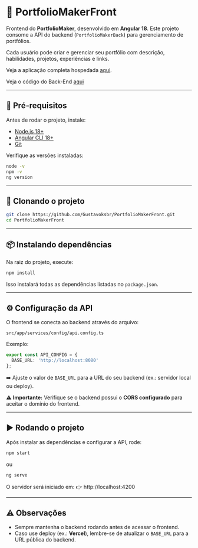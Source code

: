 # 📌 PortfolioMakerFront

Frontend do **PortfolioMaker**, desenvolvido em **Angular 18**. Este projeto consome a API do backend (`PortfolioMakerBack`) para gerenciamento de portfólios.

Cada usuário pode criar e gerenciar seu portfólio com descrição, habilidades, projetos, experiências e links.

Veja a aplicação completa hospedada [aqui](https://gustavoksbr-portfolio-maker.vercel.app).

Veja o código do Back-End [aqui](https://github.com/Gustavoksbr/PortfolioMakerBack)

---

## 🔨 Pré-requisitos

Antes de rodar o projeto, instale:

- [Node.js 18+](https://nodejs.org/en/download/)
- [Angular CLI 18+](https://angular.dev/cli)
- [Git](https://git-scm.com/)

Verifique as versões instaladas:
```bash
node -v
npm -v
ng version
```

---

## 📂 Clonando o projeto

```bash
git clone https://github.com/Gustavoksbr/PortfolioMakerFront.git
cd PortfolioMakerFront
```

---

## 📦 Instalando dependências

Na raiz do projeto, execute:
```bash
npm install
```

Isso instalará todas as dependências listadas no `package.json`.

---

## ⚙️ Configuração da API

O frontend se conecta ao backend através do arquivo:
```
src/app/services/config/api.config.ts
```

Exemplo:
```ts
export const API_CONFIG = {
  BASE_URL: 'http://localhost:8080'
};
```

➡️ Ajuste o valor de `BASE_URL` para a URL do seu backend (ex.: servidor local ou deploy).

⚠️ **Importante:** Verifique se o backend possui o **CORS configurado** para aceitar o domínio do frontend.

---

## ▶️ Rodando o projeto

Após instalar as dependências e configurar a API, rode:
```bash
npm start
```
ou
```bash
ng serve
```

O servidor será iniciado em:
👉 http://localhost:4200

---


## ⚠️ Observações

- Sempre mantenha o backend rodando antes de acessar o frontend.
- Caso use deploy (ex.: **Vercel**), lembre-se de atualizar o `BASE_URL` para a URL pública do backend.


